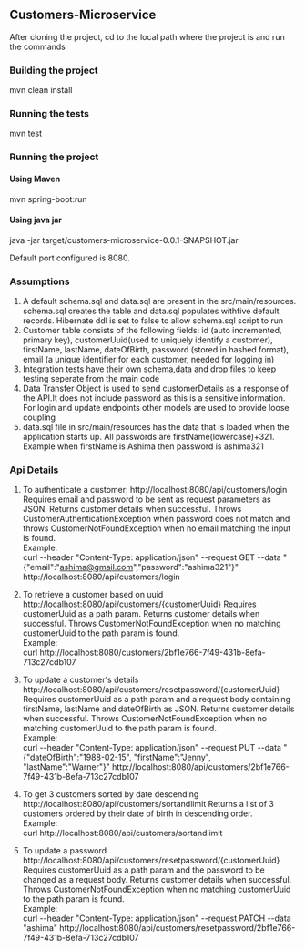 ## Customers-Microservice

After cloning the project, cd to the local path where the project is and run the commands

### Building the project
mvn clean install

### Running the tests
mvn test

### Running the project 
#### Using Maven
mvn spring-boot:run
#### Using java jar
java -jar target/customers-microservice-0.0.1-SNAPSHOT.jar

Default port configured is 8080. 

### Assumptions
1. A default schema.sql and data.sql are present in the src/main/resources. schema.sql creates the table and data.sql populates withfive default records. Hibernate ddl is set to false to allow schema.sql script to run
2. Customer table consists of the following fields: id (auto incremented, primary key), customerUuid(used to uniquely identify a customer), firstName, lastName, dateOfBirth, password (stored in hashed format), email (a unique identifier for each customer, needed for logging in) 
3. Integration tests have their own schema,data and drop files to keep testing seperate from the main code
4. Data Transfer Object is used to send customerDetails as a response of the API.It does not include password as this is a sensitive information. For login and update endpoints other models are used to provide loose coupling
5. data.sql file in src/main/resources has the data that is loaded when the application starts up. All passwords are firstName(lowercase)+321. Example when firstName is Ashima then password is ashima321

### Api Details
1. To authenticate a customer: http://localhost:8080/api/customers/login
Requires email and password to be sent as request parameters as JSON. Returns customer details when successful. Throws CustomerAuthenticationException when password does not match and throws CustomerNotFoundException when no email matching the input is found. <br>
Example:<br>
curl --header "Content-Type: application/json" --request GET --data "{\"email\":\"ashima@gmail.com\",\"password\":\"ashima321\"}" http://localhost:8080/api/customers/login

2. To retrieve a customer based on uuid http://localhost:8080/api/customers/{customerUuid}
Requires customerUuid as a path param. Returns customer details when successful. Throws CustomerNotFoundException when no matching customerUuid to the path param is found. <br> 
Example: <br>
curl  http://localhost:8080/customers/2bf1e766-7f49-431b-8efa-713c27cdb107

3. To update a customer's details http://localhost:8080/api/customers/resetpassword/{customerUuid}
Requires customerUuid as a path param and a request body containing firstName, lastName and dateOfBirth as JSON. Returns customer details when successful. Throws CustomerNotFoundException when no matching customerUuid to the path param is found. <br>
Example: <br>
curl --header "Content-Type: application/json" --request PUT --data "{\"dateOfBirth\":\"1988-02-15\", \"firstName\":\"Jenny\", \"lastName\":\"Warner\"}" http://localhost:8080/api/customers/2bf1e766-7f49-431b-8efa-713c27cdb107

4. To get 3 customers sorted by date descending http://localhost:8080/api/customers/sortandlimit
Returns a list of 3 customers ordered by their date of birth in descending order. <br>
Example: <br>
curl  http://localhost:8080/api/customers/sortandlimit

5. To update a password http://localhost:8080/api/customers/resetpassword/{customerUuid}
Requires customerUuid as a path param and the password to be changed as a request body. Returns customer details when successful. Throws CustomerNotFoundException when no matching customerUuid to the path param is found.  
Example: <br>
curl --header "Content-Type: application/json" --request PATCH --data "ashima" http://localhost:8080/api/customers/resetpassword/2bf1e766-7f49-431b-8efa-713c27cdb107

